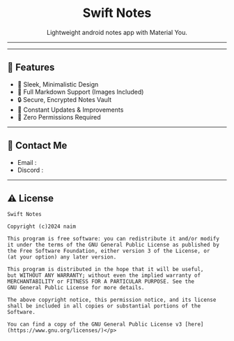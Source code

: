 

<div align="center">
    <!-- TODO: App Logo here 
<img width="192" height="192" src="app/src/main/res/mipmap-xxxhdpi/ic_launcher_round.webp" align="center" alt="">
-->
<br></br>


# Swift Notes
Lightweight android notes app with Material You.

<!--
App Download Buttons
[<img src=".github/github.png" alt="Get it on GitHub" height="55">](TODO: download link here) &nbsp; 
[<img src=".github/fdroid.png" alt="Get it on F-Droid" height="55">](TODO: download link here)) &nbsp;

-->
---

</div>
<div align="left">

<div align="center">
<!--
TODO: screenshots here
    <img src="metadata/en-US/images/phoneScreenshots/1_home.png" width="30%"  alt=""/>
    <img src="metadata/en-US/images/phoneScreenshots/2_widgets.png" width="30%"  alt=""/>
    <img src="metadata/en-US/images/phoneScreenshots/3_preview.png" width="30%"  alt=""/>
-->
</div>
</div>

---


## 🎉 Features
- 📝 Sleek, Minimalistic Design
- 🌟 Full Markdown Support (Images Included)
- 🔒 Secure, Encrypted Notes Vault
- 🚀 Constant Updates & Improvements
- 🔐 Zero Permissions Required

---

## 💬 Contact Me

-  Email : <!-- TODO -->
-  Discord : <!-- TODO -->

---
## ⚠️ License
    Swift Notes

    Copyright (c)2024 naim
    
    This program is free software: you can redistribute it and/or modify
    it under the terms of the GNU General Public License as published by
    the Free Software Foundation, either version 3 of the License, or
    (at your option) any later version.
    
    This program is distributed in the hope that it will be useful,
    but WITHOUT ANY WARRANTY; without even the implied warranty of
    MERCHANTABILITY or FITNESS FOR A PARTICULAR PURPOSE. See the
    GNU General Public License for more details.
    
    The above copyright notice, this permission notice, and its license shall be included in all copies or substantial portions of the Software.
    
    You can find a copy of the GNU General Public License v3 [here](https://www.gnu.org/licenses/)</p>
